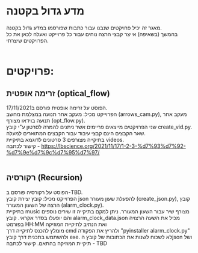 # מדע גדול בקטנה

מאגר זה יכיל פרויקטים שנבנו עבור כתבות שפורסמו במדע גדול בקטנה.<br>
בהמשך (בשאיפה) אייצר קבצי הרצה נוחים עבור כל פרוייקט ואעלה לכאן את כל הפרויקטים שיצרתי.<br><br>

# פרויקטים:<br>
## זרימה אופטית (optical_flow)<br>
הפוסט על זרימה אופטית פורסם ב17/11/2021.<br>
הפרוייקט מכיל: מעקב אחר תנועה במצלמת מחשב (arrows_cam.py), מעקב אחר תנועה בוידאו מצורף (opt_flow.py).<br>
שני הפרויקטים מייצאים פריימים אשר ניתנים להמרה לסרטון ע"י קובץ create_vid.py.<br>
שאר הקבצים הינם קבצי עיבוד עבור הקבצים המתוארים למעלה.<br>
בתיקייה מצורפים 3 סרטונים לדוגמא בתיקיית videos.<br>
קישור לכתבה - https://lbscience.org/2021/11/17/1-2-3-%d7%93%d7%92-%d7%9e%d7%9c%d7%95%d7%97/
<br><br>

## רקורסיה (Recursion)<br>
הפוסט על רקורסיה פורסם ב-TBD.<br>
הפרוייקט מכיל: קובץ יצירת קובץ json להפעלת שעון מעורר (create_json.py), קובץ הרצה של השעון המעורר (alarm_clock.py).<br>
בתיקיית music מצורף שיר עבור השעון המעורר. ניתן למקם בתיקייה זו שירים נוספים והם יופעלו בסדר אקראי.
קובץ alarm_clock_data.json מכיל את השעה הרצויה בפורמט HH:MM ואת הנתיב לתיקיית המוזיקה <br> 
מומלץ להכנס לתיקייה דרך cmd ולהריץ את הפקודה "pyinstaller alarm_clock.py" ולהשתמש בתכנית דרך קובץ exe. לא לשכוח לשנות את הכתובות של קובץ הjson ושל תיקיית המוזיקה בהתאם. 
קישור לכתבה - TBD

